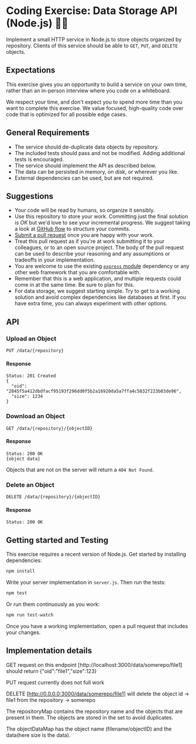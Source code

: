 # Coding Exercise: Data Storage API (Node.js) :turtle::rocket:

Implement a small HTTP service in Node.js to store objects organized by repository.
Clients of this service should be able to `GET`, `PUT`, and `DELETE` objects.

## Expectations

This exercise gives you an opportunity to build a service on your own time, rather than an in-person interview where you code on a whiteboard.

We respect your time, and don't expect you to spend more time than you want to complete this exercise. We value focused, high-quality code over code that is optimized for all possible edge cases.

## General Requirements

- The service should de-duplicate data objects by repository.
- The included tests should pass and not be modified. Adding additional tests is encouraged.
- The service should implement the API as described below.
- The data can be persisted in memory, on disk, or wherever you like.
- External dependencies can be used, but are not required.

## Suggestions

- Your code will be read by humans, so organize it sensibly.
- Use this repository to store your work. Committing just the final solution is _OK_ but we'd love to see your incremental progress. We suggest taking a look at [GitHub flow](https://guides.github.com/introduction/flow/) to structure your commits.
- [Submit a pull request](https://help.github.com/articles/creating-a-pull-request/) once you are happy with your work.
- Treat this pull request as if you're at work submitting it to your colleagues, or to an open source project. The body of the pull request can be used to describe your reasoning and any assumptions or tradeoffs in your implementation.
- You are welcome to use the existing [`express` module](https://www.npmjs.com/package/express) dependency or any other web framework that you are comfortable with.
- Remember that this is a web application, and multiple requests could come in at the same time. Be sure to plan for this.
- For data storage, we suggest starting simple. Try to get to a working solution and avoid complex dependencies like databases at first. If you have extra time, you can always experiment with other options.

## API

### Upload an Object

```
PUT /data/{repository}
```

#### Response

```
Status: 201 Created
{
  "oid": "2845f5a412dbdfacf95193f296dd0f5b2a16920da5a7ffa4c5832f223b03de96",
  "size": 1234
}
```

### Download an Object

```
GET /data/{repository}/{objectID}
```

#### Response

```
Status: 200 OK
{object data}
```

Objects that are not on the server will return a `404 Not Found`.

### Delete an Object

```
DELETE /data/{repository}/{objectID}
```

#### Response

```
Status: 200 OK
```

## Getting started and Testing

This exercise requires a recent version of Node.js. Get started by installing dependencies:

```sh
npm install
```

Write your server implementation in `server.js`. Then run the tests:

```sh
npm test
```

Or run them continuously as you work:

```sh
npm run test-watch
```

Once you have a working implementation, open a pull request that includes your changes.

## Implementation details

GET request on this endpoint
[http://localhost:3000/data/somerepo/file1]
should return
{"oid":"file1","size":123}

PUT request currently does not full work

DELETE
[http://0.0.0.0:3000/data/somerepo/file1]
will delete the object id -> file1 from the repository -> somerepo

The repositoryMap contains the repository name and the objects that are present in them. The objects are stored in the set to avoid duplicates.

The objectDataMap has the object name (filename/objectID) and the data(here size is the data).
